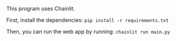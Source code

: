 This program uses Chainlit.

First, install the dependencies:
`pip install -r requirements.txt`

Then, you can run the web app by running: 
`chainlit run main.py`